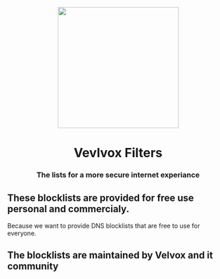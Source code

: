 <p align="center">
    <img width="275" src="https://security.velvox.net/images/logo.png" />
</p>

<h1 align="center">Vevlvox Filters</h1>
<h3 align="center">The lists for a more secure internet experiance</h3>

## These blocklists are provided for free use personal and commercialy.
Because we want to provide DNS blocklists that are free to use for everyone.

## The blocklists are maintained by Velvox and it community




[contribute]: mailto:contribute@velvox.net
